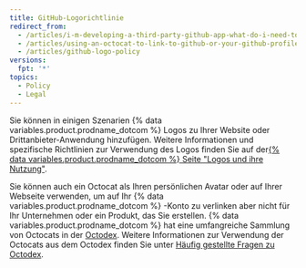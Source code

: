 ```yaml
---
title: GitHub-Logorichtlinie
redirect_from:
  - /articles/i-m-developing-a-third-party-github-app-what-do-i-need-to-know/
  - /articles/using-an-octocat-to-link-to-github-or-your-github-profile/
  - /articles/github-logo-policy
versions:
  fpt: '*'
topics:
  - Policy
  - Legal
---
```


Sie können in einigen Szenarien {% data variables.product.prodname_dotcom %} Logos zu Ihrer Website oder Drittanbieter-Anwendung hinzufügen. Weitere Informationen und spezifische Richtlinien zur Verwendung des Logos finden Sie auf der[{% data variables.product.prodname_dotcom %} Seite "Logos und ihre Nutzung"](https://github.com/logos).

Sie können auch ein Octocat als Ihren persönlichen Avatar oder auf Ihrer Webseite verwenden, um auf Ihr {% data variables.product.prodname_dotcom %} -Konto zu verlinken aber nicht für Ihr Unternehmen oder ein Produkt, das Sie erstellen. {% data variables.product.prodname_dotcom %} hat eine umfangreiche Sammlung von Octocats in der [Octodex](https://octodex.github.com/). Weitere Informationen zur Verwendung der Octocats aus dem Octodex finden Sie unter [Häufig gestellte Fragen zu Octodex](https://octodex.github.com/faq/).
